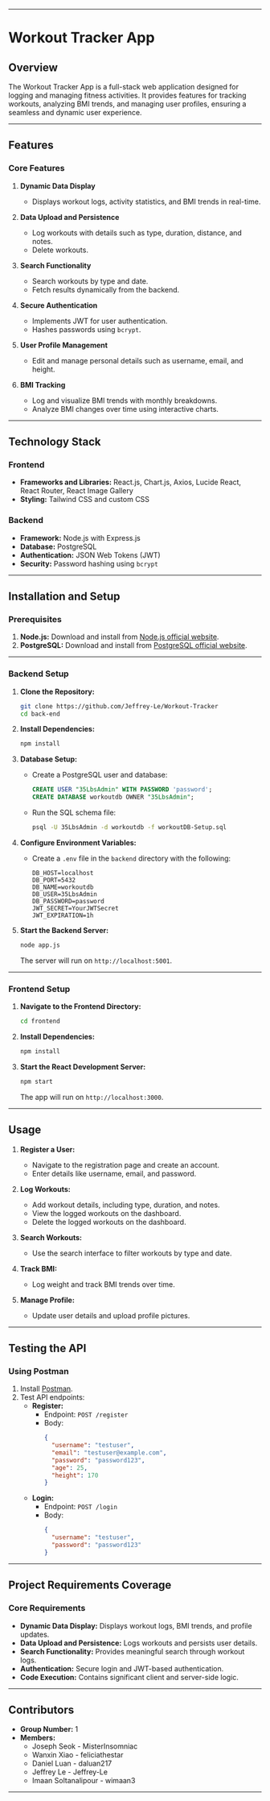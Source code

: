 

---

# Workout Tracker App

## Overview

The Workout Tracker App is a full-stack web application designed for logging and managing fitness activities. It provides features for tracking workouts, analyzing BMI trends, and managing user profiles, ensuring a seamless and dynamic user experience.

---

## Features

### Core Features
1. **Dynamic Data Display**
   - Displays workout logs, activity statistics, and BMI trends in real-time.

2. **Data Upload and Persistence**
   - Log workouts with details such as type, duration, distance, and notes.
   - Delete workouts.

3. **Search Functionality**
   - Search workouts by type and date.
   - Fetch results dynamically from the backend.

4. **Secure Authentication**
   - Implements JWT for user authentication.
   - Hashes passwords using `bcrypt`.

5. **User Profile Management**
   - Edit and manage personal details such as username, email, and height.

6. **BMI Tracking**
   - Log and visualize BMI trends with monthly breakdowns.
   - Analyze BMI changes over time using interactive charts.

---

## Technology Stack

### Frontend
- **Frameworks and Libraries:** React.js, Chart.js, Axios, Lucide React, React Router, React Image Gallery
- **Styling:** Tailwind CSS and custom CSS

### Backend
- **Framework:** Node.js with Express.js
- **Database:** PostgreSQL
- **Authentication:** JSON Web Tokens (JWT)
- **Security:** Password hashing using `bcrypt`

---

## Installation and Setup

### Prerequisites
1. **Node.js:** Download and install from [Node.js official website](https://nodejs.org/).
2. **PostgreSQL:** Download and install from [PostgreSQL official website](https://www.postgresql.org/download/).

---

### Backend Setup

1. **Clone the Repository:**
   ```bash
   git clone https://github.com/Jeffrey-Le/Workout-Tracker
   cd back-end
   ```

2. **Install Dependencies:**
   ```bash
   npm install
   ```

3. **Database Setup:**
   - Create a PostgreSQL user and database:
     ```sql
     CREATE USER "35LbsAdmin" WITH PASSWORD 'password';
     CREATE DATABASE workoutdb OWNER "35LbsAdmin";
     ```
   - Run the SQL schema file:
     ```bash
     psql -U 35LbsAdmin -d workoutdb -f workoutDB-Setup.sql
     ```

4. **Configure Environment Variables:**
   - Create a `.env` file in the `backend` directory with the following:
     ```
     DB_HOST=localhost
     DB_PORT=5432
     DB_NAME=workoutdb
     DB_USER=35LbsAdmin
     DB_PASSWORD=password
     JWT_SECRET=YourJWTSecret
     JWT_EXPIRATION=1h
     ```

5. **Start the Backend Server:**
   ```bash
   node app.js
   ```

   The server will run on `http://localhost:5001`.

---

### Frontend Setup

1. **Navigate to the Frontend Directory:**
   ```bash
   cd frontend
   ```

2. **Install Dependencies:**
   ```bash
   npm install
   ```

3. **Start the React Development Server:**
   ```bash
   npm start
   ```

   The app will run on `http://localhost:3000`.

---

## Usage

1. **Register a User:**
   - Navigate to the registration page and create an account.
   - Enter details like username, email, and password.

2. **Log Workouts:**
   - Add workout details, including type, duration, and notes.
   - View the logged workouts on the dashboard.
   - Delete the logged workouts on the dashboard.

3. **Search Workouts:**
   - Use the search interface to filter workouts by type and date.

4. **Track BMI:**
   - Log weight and track BMI trends over time.

5. **Manage Profile:**
   - Update user details and upload profile pictures.

---

## Testing the API

### Using Postman
1. Install [Postman](https://www.postman.com/downloads/).
2. Test API endpoints:
   - **Register:**
     - Endpoint: `POST /register`
     - Body:
       ```json
       {
         "username": "testuser",
         "email": "testuser@example.com",
         "password": "password123",
         "age": 25,
         "height": 170
       }
       ```
   - **Login:**
     - Endpoint: `POST /login`
     - Body:
       ```json
       {
         "username": "testuser",
         "password": "password123"
       }
       ```

---

## Project Requirements Coverage

### Core Requirements
- **Dynamic Data Display:** Displays workout logs, BMI trends, and profile updates.
- **Data Upload and Persistence:** Logs workouts and persists user details.
- **Search Functionality:** Provides meaningful search through workout logs.
- **Authentication:** Secure login and JWT-based authentication.
- **Code Execution:** Contains significant client and server-side logic.


---

## Contributors

- **Group Number:** 1
- **Members:**
  - Joseph Seok - MisterInsomniac
  - Wanxin Xiao - feliciathestar
  - Daniel Luan - daluan217
  - Jeffrey Le - Jeffrey-Le
  - Imaan Soltanalipour - wimaan3

---

